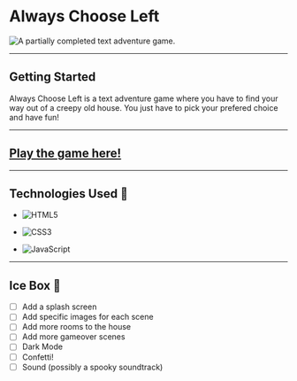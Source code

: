 # Always Choose Left 
![A partially completed text adventure game.](https://i.imgur.com/i18mXGG.png)

---

## Getting Started
 Always Choose Left is a text adventure game where you have to find your way out of a creepy old house. You just have to pick your prefered choice and have fun!

 ---

 ## [Play the game here!](https://willjohnson03.github.io/Always-Choose-Left/)

 ---

 ## Technologies Used 💾

 - ![HTML5](https://img.shields.io/badge/html5-%23E34F26.svg?style=for-the-badge&logo=html5&logoColor=white)

 - ![CSS3](https://img.shields.io/badge/css3-%231572B6.svg?style=for-the-badge&logo=css3&logoColor=white)

 - ![JavaScript](https://img.shields.io/badge/javascript-%23323330.svg?style=for-the-badge&logo=javascript&logoColor=%23F7DF1E)

---

## Ice Box 🧊

- [ ] Add a splash screen
- [ ] Add specific images for each scene
- [ ] Add more rooms to the house
- [ ] Add more gameover scenes
- [ ] Dark Mode
- [ ] Confetti!
- [ ] Sound (possibly a spooky soundtrack)